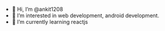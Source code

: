 - 👋 Hi, I’m @ankit1208
- 👀 I’m interested in web development, android development. 
- 🌱 I’m currently learning reactjs


<!---
ankit1208/ankit1208 is a ✨ special ✨ repository because its `README.md` (this file) appears on your GitHub profile.
You can click the Preview link to take a look at your changes.
--->
